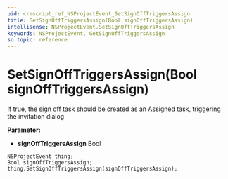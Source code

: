 ```yaml
---
uid: crmscript_ref_NSProjectEvent_SetSignOffTriggersAssign
title: SetSignOffTriggersAssign(Bool signOffTriggersAssign)
intellisense: NSProjectEvent.SetSignOffTriggersAssign
keywords: NSProjectEvent, GetSignOffTriggersAssign
so.topic: reference
---
```


# SetSignOffTriggersAssign(Bool signOffTriggersAssign)

If true, the sign off task should be created as an Assigned task, triggering the invitation dialog

**Parameter:** 
 - **signOffTriggersAssign** Bool

```crmscript
NSProjectEvent thing;
Bool signOffTriggersAssign;
thing.SetSignOffTriggersAssign(signOffTriggersAssign);
```

